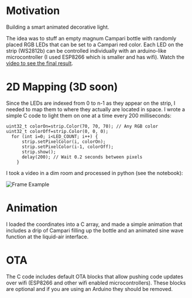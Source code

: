 # Motivation
Building a smart animated decorative light. 

The idea was to stuff an empty magnum Campari bottle with randomly placed RGB LEDs that can be set to a Campari red color. Each LED on the strip (WS2812b) can be controlled individually with an arduino-like microcontroller (I used ESP8266 which is smaller and has wifi). 
Watch the [video to see the final result](https://github.com/orr161/MappedNeopixelAnimatedLight/raw/main/exampleCampariLight.mp4).


# 2D Mapping (3D soon)
Since the LEDs are indexed from 0 to n-1 as they appear on the strip, I needed to map them to where they actually are located in space. I wrote a simple C code to light them on one at a time every 200 milliseconds:

```
uint32_t colorOn=strip.Color(70, 70, 70); // Any RGB color
uint32_t colorOff=strip.Color(0, 0, 0);
  for (int i=0; i<LED_COUNT; i++) {
      strip.setPixelColor(i, colorOn);
      strip.setPixelColor(i-1, colorOff);
      strip.show();
      delay(200); // Wait 0.2 seconds between pixels
    }
```

I took a video in a dim room and processed in python (see  the notebook):

![Frame Example](https://raw.githubusercontent.com/orr161/MappedNeopixelAnimatedLight/main/Mapping.png)

# Animation
I loaded the coordinates into a C array, and made a simple animation that includes a drip of Campari filling up the bottle and an animated sine wave function at the liquid-air interface. 

# OTA 
The C code includes default OTA blocks that allow pushing code updates over wifi (ESP8266 and other wifi enabled microcontrollers). These blocks are optional and if you are using an Arduino they should be removed. 

